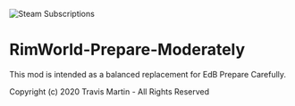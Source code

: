 ![Steam Subscriptions](https://img.shields.io/steam/subscriptions/2057362949)

# RimWorld-Prepare-Moderately
This mod is intended as a balanced replacement for EdB Prepare Carefully.

Copyright (c) 2020 Travis Martin - All Rights Reserved
